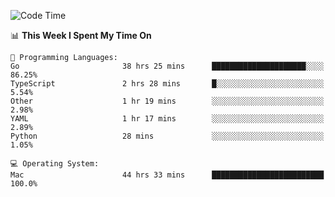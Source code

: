 <!--START_SECTION:waka-->
![Code Time](http://img.shields.io/badge/Code%20Time-201%20hrs%2024%20mins-blue)

📊 **This Week I Spent My Time On** 

```text
💬 Programming Languages: 
Go                       38 hrs 25 mins      █████████████████████░░░░   86.25% 
TypeScript               2 hrs 28 mins       █░░░░░░░░░░░░░░░░░░░░░░░░   5.54% 
Other                    1 hr 19 mins        ░░░░░░░░░░░░░░░░░░░░░░░░░   2.98% 
YAML                     1 hr 17 mins        ░░░░░░░░░░░░░░░░░░░░░░░░░   2.89% 
Python                   28 mins             ░░░░░░░░░░░░░░░░░░░░░░░░░   1.05%

💻 Operating System: 
Mac                      44 hrs 33 mins      █████████████████████████   100.0%

```


<!--END_SECTION:waka-->